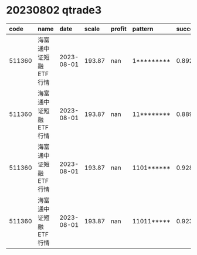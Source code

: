 
# 20230802 qtrade3
 | code | name | date | scale | profit | pattern | success_rate | success_cnt | fund_cnt | 
 | :----- | :----- | :----- | :----- | :----- | :----- | :----- | :----- | :----- | 
 | 511360 | 海富通中证短融ETF行情 | 2023-08-01 | 193.87 | nan | 1********* | 0.8924528301886793 | 473 | 530 | 
 | 511360 | 海富通中证短融ETF行情 | 2023-08-01 | 193.87 | nan | 11******** | 0.8891509433962265 | 377 | 424 | 
 | 511360 | 海富通中证短融ETF行情 | 2023-08-01 | 193.87 | nan | 1101****** | 0.9285714285714286 | 52 | 56 | 
 | 511360 | 海富通中证短融ETF行情 | 2023-08-01 | 193.87 | nan | 11011***** | 0.9230769230769231 | 36 | 39 | 

